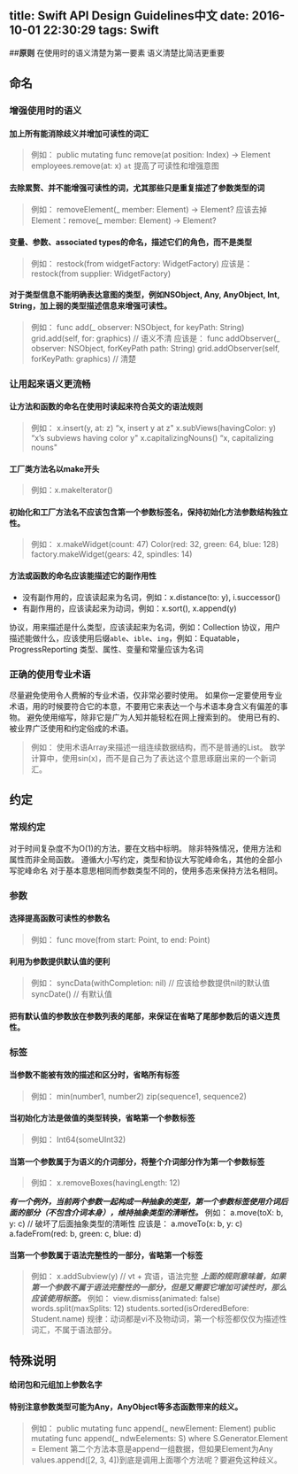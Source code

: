 title: Swift API Design Guidelines中文
date: 2016-10-01 22:30:29
tags: Swift
---

##**原则**
在使用时的语义清楚为第一要素
语义清楚比简洁更重要

## 命名

### 增强使用时的语义
#### 加上所有能消除歧义并增加可读性的词汇
> 例如：
public mutating func remove(at position: Index) -> Element
employees.remove(at: x)
`at` 提高了可读性和增强意图

#### 去除累赘、并不能增强可读性的词，尤其那些只是重复描述了参数类型的词
> 例如：
removeElement(_ member: Element) -> Element?
应该去掉Element：remove(_ member: Element) -> Element?

#### 变量、参数、associated types的命名，描述它们的角色，而不是类型
> 例如：
restock(from widgetFactory: WidgetFactory)
应该是：restock(from supplier: WidgetFactory)

#### 对于类型信息不能明确表达意图的类型，例如NSObject, Any, AnyObject, Int, String，加上弱的类型描述信息来增强可读性。
> 例如：
func add(_ observer: NSObject, for keyPath: String)
grid.add(self, for: graphics)   // 语义不清
应该是：
func addObserver(_ observer: NSObject, forKeyPath path: String)
grid.addObserver(self, forKeyPath: graphics)  // 清楚

### 让用起来语义更流畅
#### 让方法和函数的命名在使用时读起来符合英文的语法规则
> 例如：
x.insert(y, at: z)                         “x, insert y at z"
x.subViews(havingColor: y)      “x’s subviews having color y"
x.capitalizingNouns()                “x, capitalizing nouns"

#### 工厂类方法名以make开头
> 例如：x.makeIterator()

#### 初始化和工厂方法名不应该包含第一个参数标签名，保持初始化方法参数结构独立性。
> 例如：
x.makeWidget(count: 47)
Color(red: 32, green: 64, blue: 128)
factory.makeWidget(gears: 42, spindles: 14)

#### 方法或函数的命名应该能描述它的副作用性
- 没有副作用的，应该读起来为名词，例如：x.distance(to: y), i.successor()
- 有副作用的，应该读起来为动词，例如：x.sort(), x.append(y)

协议，用来描述是什么类型，应该读起来为名词，例如：Collection
协议，用户描述能做什么，应该使用后缀`able`、`ible`、`ing`，例如：Equatable，ProgressReporting
 类型、属性、变量和常量应该为名词

###  正确的使用专业术语
尽量避免使用令人费解的专业术语，仅非常必要时使用。
如果你一定要使用专业术语，用的时候要符合它的本意，不要用它来表达一个与术语本身含义有偏差的事物。
避免使用缩写，除非它是广为人知并能轻松在网上搜索到的。
使用已有的、被业界广泛使用和约定俗成的术语。
> 例如：
使用术语Array来描述一组连续数据结构，而不是普通的List。
数学计算中，使用sin(x)，而不是自己为了表达这个意思琢磨出来的一个新词汇。

## 约定

### 常规约定
对于时间复杂度不为O(1)的方法，要在文档中标明。
除非特殊情况，使用方法和属性而非全局函数。
遵循大小写约定，类型和协议大写驼峰命名，其他的全部小写驼峰命名
对于基本意思相同而参数类型不同的，使用多态来保持方法名相同。

### 参数
#### 选择提高函数可读性的参数名
> 例如：
func move(from start: Point, to end: Point)

#### 利用为参数提供默认值的便利
> 例如：
syncData(withCompletion: nil)  // 应该给参数提供nil的默认值
syncDate() // 有默认值

#### 把有默认值的参数放在参数列表的尾部，来保证在省略了尾部参数后的语义连贯性。

### 标签
#### 当参数不能被有效的描述和区分时，省略所有标签
> 例如：
min(number1, number2)
zip(sequence1, sequence2)

#### 当初始化方法是做值的类型转换，省略第一个参数标签
> 例如：
Int64(someUInt32)

#### 当第一个参数属于为语义的介词部分，将整个介词部分作为第一个参数标签
> 例如：
x.removeBoxes(havingLength: 12)

***有一个例外，当前两个参数一起构成一种抽象的类型，第一个参数标签使用介词后面的部分（不包含介词本身），维持抽象类型的清晰性。***
例如：
a.move(toX: b, y: c)      // 破坏了后面抽象类型的清晰性
应该是：
a.moveTo(x: b, y: c)
a.fadeFrom(red: b, green: c, blue: d)

#### 当第一个参数属于语法完整性的一部分，省略第一个标签
> 例如：
x.addSubview(y)     // vt + 宾语，语法完整
***上面的规则意味着，如果第一个参数不属于语法完整性的一部分，但是又需要它增加可读性时，那么应该使用标签。***
例如：
view.dismiss(animated: false)
words.split(maxSplits: 12)
students.sorted(isOrderedBefore: Student.name)
规律：动词都是vi不及物动词，第一个标签都仅仅为描述性词汇，不属于语法部分。

## 特殊说明
#### 给闭包和元组加上参数名字
#### 特别注意参数类型可能为Any，AnyObject等多态函数带来的歧义。
> 例如：
public mutating func append(_ newElement: Element)
public mutating func append(_ ndwEelements: S) where S.Generator.Element = Element
第二个方法本意是append一组数据，但如果Element为Any
values.append([2, 3, 4])到底是调用上面哪个方法呢？要避免这种歧义。


